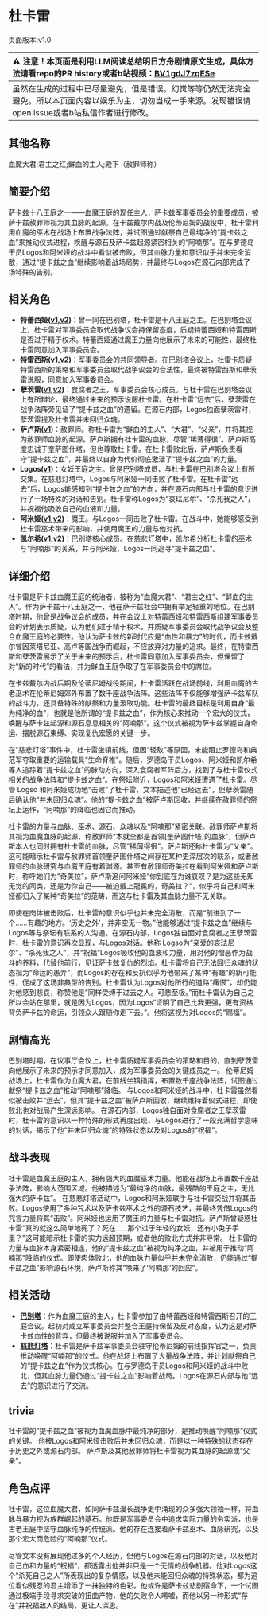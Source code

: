 # 杜卡雷
页面版本:v1.0
 

| :warning: 注意！本页面是利用LLM阅读总结明日方舟剧情原文生成，具体方法请看repo的PR history或者b站视频：[BV1gdJ7zqESe](https://www.bilibili.com/video/BV1gdJ7zqESe/)         |
|:----------------------------|
| 虽然在生成的过程中已尽量避免，但是错误，幻觉等等仍然无法完全避免。所以本页面内容以娱乐为主，切勿当成一手来源。发现错误请open issue或者b站私信作者进行修改。|



## 其他名称
血魔大君;君主之红;鲜血的主人;殿下（赦罪师称）
## 简要介绍
萨卡兹十八王庭之一——血魔王庭的现任主人，萨卡兹军事委员会的重要成员，被萨卡兹赦罪师视为其血脉的起源。在卡兹戴尔内战及伦蒂尼姆的战役中，杜卡雷利用血魔的巫术在战场上布置战争法阵，并试图通过献祭自己最纯净的“提卡兹之血”来推动仪式进程，唤醒与源石及萨卡兹起源紧密相关的“阿喃那”。在与罗德岛干员Logos和阿米娅的战斗中看似被击败，但其血脉力量和意识似乎并未完全消散，通过“提卡兹之血”继续影响着战场局势，并最终与Logos在源石内部完成了一场特殊的告别。
## 相关角色
-   **特蕾西娅([v1](extended_char_te_lei_xi_ya.md),[v2](../char_v3/extended_char_te_lei_xi_ya.md))**：曾一同在巴别塔，杜卡雷是十八王庭之主。在巴别塔会议上，杜卡雷对军事委员会取代战争议会持保留态度，质疑特蕾西娅和特雷西斯是否过于精于权术。特蕾西娅通过魔王力量向他展示了未来的可能性，最终杜卡雷同意加入军事委员会。
-   **特雷西斯([v1](extended_char_te_lei_xi_si.md),[v2](../char_v3/extended_char_te_lei_xi_si.md))**：军事委员会的共同领导者。在巴别塔会议上，杜雷卡质疑特雷西斯的策略和军事委员会取代战争议会的合法性，最终被特雷西斯和孽茨雷说服，同意加入军事委员会。
-   **孽茨雷([v1](extended_char_nie_ci_lei.md),[v2](../char_v3/extended_char_nie_ci_lei.md))**：食腐者之王，军事委员会核心成员。与杜卡雷在巴别塔会议上有所辩论，最终通过未来的预示说服杜卡雷。在杜卡雷“远去”后，孽茨雷在战争法阵旁见证了“提卡兹之血”的遗留。在源石内部，Logos独面孽茨雷时，孽茨雷提及杜卡雷并未回归众魂。
-   **萨卢斯([v1](extended_char_sa_lu_si.md))**：赦罪师。称杜卡雷为“鲜血的主人”、“大君”、“父亲”，并将其视为赦罪师血脉的起源。萨卢斯拥有杜卡雷的血脉，尽管“稀薄得很”。萨卢斯高度忠诚于奎萨图什塔，但也尊敬杜卡雷。在杜卡雷败北后，萨卢斯负责看守“提卡兹之血”，并最终以自身为代价彻底激活了“提卡兹之血”的力量。
-   **Logos([v1](extended_char_Logos.md))**：女妖王庭之主。曾是巴别塔成员，与杜卡雷在巴别塔会议上有所交集。在慈悲灯塔中，Logos与阿米娅一同击败了杜卡雷。在杜卡雷“远去”后，Logos能感知到“提卡兹之血”的方向，并在源石内部与杜卡雷的意识进行了一场特殊的对话和告别。杜卡雷称Logos为“哀珐尼尔”、“杀死我之人”，并祝福他吸收自己的血液和力量。
-   **阿米娅([v1](char_002_amiya.md),[v2](../char_v3/char_002_amiya.md))**：魔王。与Logos一同击败了杜卡雷。在战斗中，她能够感受到杜卡雷巫术带来的影响，并使用魔王的力量与他对抗。
-   **凯尔希([v1](char_003_kalts.md),[v2](../char_v3/char_003_kalts.md))**：巴别塔核心成员。在慈悲灯塔中，凯尔希分析杜卡雷的巫术与“阿喃那”的关系，并与阿米娅、Logos一同追寻“提卡兹之血”。
## 详细介绍
杜卡雷是萨卡兹血魔王庭的统治者，被称为“血魔大君”、“君主之红”、“鲜血的主人”。作为萨卡兹十八王庭之一，他在萨卡兹社会中拥有举足轻重的地位。在巴别塔时期，他曾是战争议会的成员，并在会议上对特蕾西娅和特雷西斯组建军事委员会的计划表示质疑，认为他们过于精于权术，并质疑军事委员会取代战争议会及整合血魔王庭的必要性。他认为萨卡兹的新时代应是“血性和暴力”的时代，而卡兹戴尔曾因莱塔尼亚、高卢等国战争而崛起，不应放弃对力量的追求。最终，在特雷西斯和孽茨雷展示了关于未来的预示后，杜卡雷同意加入军事委员会，但保留了对“新的时代”的看法，并为鲜血王庭争取了在军事委员会中的席位。

在卡兹戴尔内战后期及伦蒂尼姆战役期间，杜卡雷活跃在战场前线，利用血魔的古老巫术在伦蒂尼姆郊外布置了数千座战争法阵。这些法阵不仅能够增强萨卡兹军队的战斗力，还具备特殊的献祭和力量汲取功能。杜卡雷的最终目标是利用自身“最为纯净的血”，也就是他所谓的“提卡兹之血”，作为核心来推动一个宏大的仪式，唤醒与萨卡兹起源和源石息息相关的“阿喃那”。这个仪式被视为萨卡兹掌握自身命运、摆脱源石束缚、实现复仇宏愿的关键一步。

在“慈悲灯塔”事件中，杜卡雷坐镇前线，但因“轻敌”等原因，未能阻止罗德岛和典范军夺取重要的运输载具“生命脊椎”。随后，罗德岛干员Logos、阿米娅和凯尔希等人追踪着“提卡兹之血”的脉动方向，深入食腐者军阵后方，找到了与杜卡雷仪式相关的战争法阵和“提卡兹之血”。在祭坛附近，Logos和阿米娅遭遇了杜卡雷。尽管 Logso 和阿米娅成功地“击败”了杜卡雷，文本描述他“已经远去”，但孽茨雷随后确认他“并未回归众魂”。他的“提卡兹之血”被萨卢斯回收，并继续在赦罪师的祭坛上运作，“阿喃那”的降临也因它而推动。

杜卡雷的力量与血脉、巫术、源石、众魂以及“阿喃那”紧密关联。赦罪师萨卢斯将其视为血魔血脉的起源，称赦罪师“本就全都是首领[奎萨图什塔]的血脉”，但萨卢斯本人也同时拥有杜卡雷的血脉，尽管“稀薄得很”。萨卢斯还称杜卡雷为“父亲”。这可能暗示杜卡雷与赦罪师首领奎萨图什塔之间存在某种更深层次的联系，或者赦罪师的血脉研究与血魔王庭有着渊源。甚至有赦罪师奇美拉在看到阿米娅和萨卢斯时，称呼她们为“奇美拉”，萨卢斯追问阿米娅“你到底在为谁哀叹？是为这些无知无觉的同类，还是为你自己——被迫戴上冠冕的，奇美拉？”，似乎将自己和阿米娅都归入了某种“奇美拉”的范畴，而这与杜卡雷及其血脉力量不无关联。

即使在肉体被击败后，杜卡雷的意识似乎也并未完全消散，而是“前进到了一个......有趣的地方。‘历史之外’，并非空无一物。”他能够通过“提卡兹之血”继续与Logos等与祭坛有联系的人沟通。在源石内部，Logos独自面对食腐者之王孽茨雷时，杜卡雷的意识再次显现，与Logos对话。他称 Logso为“亲爱的哀珐尼尔”、“杀死我之人”，并“祝福”Logos吸收他的血液和力量，用对他的憎恶作为战斗的养料，代替他前行，见证萨卡兹复仇的烈焰。杜卡雷将自己无法回归众魂的状态视为“命运的愚弄”，而Logos的存在和反抗似乎为他带来了某种“有趣”的新可能性，促成了这场非典型的告别。杜卡雷认为Logos对他所行的道路“痛恨”，却仍能对他感到悲哀，称赞他是“同样受缚于过去之人。可悲至极。”而杜卡雷认为自己之所以会站在那里，就是因为Logos，因为Logos“证明了自己比我更强，更有资格背负萨卡兹的命运，引领众人跟随你走下去。”。他将这视为对Logos的“赐福”。
## 剧情高光
巴别塔时期，在议事厅会议上，杜卡雷质疑军事委员会的策略和目的，直到孽茨雷向他展示了未来的预示才同意加入，成为军事委员会的关键成员之一。
伦蒂尼姆战场上，杜卡雷作为血魔大君，在前线坐镇指挥，布置数千座战争法阵，试图通过献祭“提卡兹之血”推动“阿喃那”降临。
与Logos和阿米娅的战斗中，杜卡雷虽然看似被击败并“远去”，但其“提卡兹之血”被萨卢斯回收，继续维持着仪式进程，即使败北也对战局产生深远影响。
在源石内部，Logos独自面对食腐者之王孽茨雷时，杜卡雷的意识以一种特殊的形式再度出现，与Logos进行了一段充满哲学意味的对话，揭示了他“并未回归众魂”的特殊状态以及对Logos的“祝福”。
## 战斗表现
杜卡雷是血魔王庭的主人，拥有强大的血魔巫术力量。他能在战场上布置数千座战争法阵，影响大范围区域。他被描述为“最纯净的血脉，最残酷的王庭之主，无比强大的萨卡兹”。
在慈悲灯塔活动中，Logos和阿米娅联手与杜卡雷交战并将其击败。Logos使用了多种咒术以及萨卡兹巫术之外的源石技艺，并最终凭借Logos的咒言力量将其“击败”。阿米娅也运用了魔王的力量与杜卡雷对抗。萨卢斯曾疑惑杜卡雷“真的就这么简单地死了？死在......那个过于年轻的女妖，还有小兔子手里？”这可能暗示杜卡雷的实力远超预期，或者他的败北方式并非寻常。
杜卡雷的力量与血脉本身紧密相连，他的“提卡兹之血”被视为纯净之血，并被用于推动“阿喃那”降临的仪式。即使肉体败北，他的血脉力量似乎并未完全消散，仍能通过“提卡兹之血”影响源石环境，萨卢斯称其“唤来了‘阿喃那’的回应”。
## 相关活动
-   **[巴别塔](../stories/act33side.md)**：作为血魔王庭的主人，杜卡雷参加了由特蕾西娅和特雷西斯召开的王庭会议。起初对成立军事委员会并整合王庭持保留及反对态度，认为这是对萨卡兹血性的背弃，但最终被说服并加入了军事委员会。
-   **[慈悲灯塔](../stories/main_14.md)**：杜卡雷是萨卡兹军事委员会驻守伦蒂尼姆的前线指挥官之一，负责推动唤醒“阿喃那”的仪式。他在战场上布置了大量战争法阵，并计划献祭自己的“提卡兹之血”作为仪式核心。在与罗德岛干员Logos和阿米娅的战斗中败北，但其血脉力量仍通过“提卡兹之血”影响着战局。Logos在源石内部与他“远去”的意识进行了交流。
## trivia
杜卡雷的“提卡兹之血”被视为血魔血脉中最纯净的部分，是推动唤醒“阿喃那”仪式的关键。
他被Logos和阿米娅击败后并未回归众魂，而是以一种特殊的状态存在于历史之外或源石内部。
萨卢斯及其他赦罪师将杜卡雷视为其血脉的起源或“父亲”。
## 角色点评
杜卡雷，这位血魔大君，如同萨卡兹漫长战争史中涌现的众多强大领袖一样，将血脉与暴力视为族群崛起的基石。他既是军事委员会中追求实际力量的务实派，也是古老王庭中坚守血脉纯净的传统派。他的存在连接着萨卡兹巫术、血脉研究，以及那个宏大而危险的“阿喃那”仪式。

尽管文本没有展现他过多的个人经历，但他与Logos在源石内部的对话，以及他对自己血和力量的“祝福”，都透露出他并非只是一个无情的战争机器。他对Logos这个“杀死自己之人”所表现出的复杂情感，以及他未能回归众魂的特殊状态，都为这位看似残忍的君主增添了一抹独特的色彩。他或许是萨卡兹悲剧宿命下，一个试图通过极端手段寻求突破的扭曲产物，他的失败令人唏嘘，而他以另一种形式“存在”并祝福敌人的结局，更让人深思。
